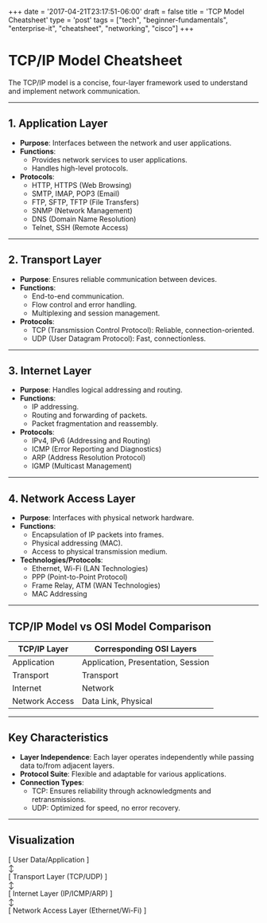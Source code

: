 +++
date = '2017-04-21T23:17:51-06:00'
draft = false
title = 'TCP Model Cheatsheet'
type = 'post'
tags = ["tech", "beginner-fundamentals", "enterprise-it", "cheatsheet", "networking", "cisco"]
+++
# TCP/IP Model Cheatsheet

The TCP/IP model is a concise, four-layer framework used to understand and implement network communication.

---

## 1. **Application Layer**
- **Purpose**: Interfaces between the network and user applications.
- **Functions**:
  - Provides network services to user applications.
  - Handles high-level protocols.
- **Protocols**:
  - HTTP, HTTPS (Web Browsing)
  - SMTP, IMAP, POP3 (Email)
  - FTP, SFTP, TFTP (File Transfers)
  - SNMP (Network Management)
  - DNS (Domain Name Resolution)
  - Telnet, SSH (Remote Access)

---

## 2. **Transport Layer**
- **Purpose**: Ensures reliable communication between devices.
- **Functions**:
  - End-to-end communication.
  - Flow control and error handling.
  - Multiplexing and session management.
- **Protocols**:
  - TCP (Transmission Control Protocol): Reliable, connection-oriented.
  - UDP (User Datagram Protocol): Fast, connectionless.

---

## 3. **Internet Layer**
- **Purpose**: Handles logical addressing and routing.
- **Functions**:
  - IP addressing.
  - Routing and forwarding of packets.
  - Packet fragmentation and reassembly.
- **Protocols**:
  - IPv4, IPv6 (Addressing and Routing)
  - ICMP (Error Reporting and Diagnostics)
  - ARP (Address Resolution Protocol)
  - IGMP (Multicast Management)

---

## 4. **Network Access Layer**
- **Purpose**: Interfaces with physical network hardware.
- **Functions**:
  - Encapsulation of IP packets into frames.
  - Physical addressing (MAC).
  - Access to physical transmission medium.
- **Technologies/Protocols**:
  - Ethernet, Wi-Fi (LAN Technologies)
  - PPP (Point-to-Point Protocol)
  - Frame Relay, ATM (WAN Technologies)
  - MAC Addressing

---

## TCP/IP Model vs OSI Model Comparison
| **TCP/IP Layer**        | **Corresponding OSI Layers**          |
|--------------------------|---------------------------------------|
| Application              | Application, Presentation, Session   |
| Transport                | Transport                            |
| Internet                 | Network                              |
| Network Access           | Data Link, Physical                 |

---

## Key Characteristics
- **Layer Independence**: Each layer operates independently while passing data to/from adjacent layers.
- **Protocol Suite**: Flexible and adaptable for various applications.
- **Connection Types**:
  - TCP: Ensures reliability through acknowledgments and retransmissions.
  - UDP: Optimized for speed, no error recovery.

---

## Visualization

[ User Data/Application ]<br />
↕<br />
[ Transport Layer (TCP/UDP) ]<br />
↕<br />
[ Internet Layer (IP/ICMP/ARP) ]<br />
↕<br />
[ Network Access Layer (Ethernet/Wi-Fi) ]